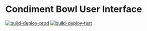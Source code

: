 # Condiment Bowl User Interface
[![build-deploy-prod][build-deploy-prod-badge]][build-deploy-prod-url]
[![build-deploy-test][build-deploy-test-badge]][build-deploy-test-url]

[build-deploy-prod-badge]:https://github.com/condimentbowl/condimentbowl-ui/actions/workflows/build-deploy-prod.yml//badge.svg
[build-deploy-prod-url]: https://github.com/condimentbowl/condimentbowl-ui/actions/workflows/build-deploy-prod.yml
[build-deploy-test-badge]:https://github.com/condimentbowl/condimentbowl-ui/actions/workflows/build-deploy-test.yml//badge.svg
[build-deploy-test-url]: https://github.com/condimentbowl/condimentbowl-ui/actions/workflows/build-deploy-test.yml
